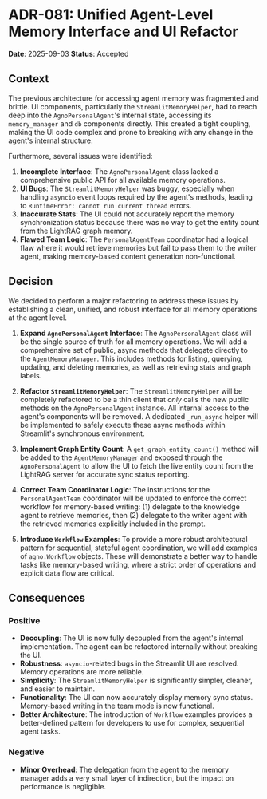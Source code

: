 # ADR-081: Unified Agent-Level Memory Interface and UI Refactor

**Date**: 2025-09-03
**Status**: Accepted

## Context

The previous architecture for accessing agent memory was fragmented and brittle. UI components, particularly the `StreamlitMemoryHelper`, had to reach deep into the `AgnoPersonalAgent`'s internal state, accessing its `memory_manager` and `db` components directly. This created a tight coupling, making the UI code complex and prone to breaking with any change in the agent's internal structure.

Furthermore, several issues were identified:
1.  **Incomplete Interface**: The `AgnoPersonalAgent` class lacked a comprehensive public API for all available memory operations.
2.  **UI Bugs**: The `StreamlitMemoryHelper` was buggy, especially when handling `asyncio` event loops required by the agent's methods, leading to `RuntimeError: cannot run current thread` errors.
3.  **Inaccurate Stats**: The UI could not accurately report the memory synchronization status because there was no way to get the entity count from the LightRAG graph memory.
4.  **Flawed Team Logic**: The `PersonalAgentTeam` coordinator had a logical flaw where it would retrieve memories but fail to pass them to the writer agent, making memory-based content generation non-functional.

## Decision

We decided to perform a major refactoring to address these issues by establishing a clean, unified, and robust interface for all memory operations at the agent level.

1.  **Expand `AgnoPersonalAgent` Interface**: The `AgnoPersonalAgent` class will be the single source of truth for all memory operations. We will add a comprehensive set of public, async methods that delegate directly to the `AgentMemoryManager`. This includes methods for listing, querying, updating, and deleting memories, as well as retrieving stats and graph labels.

2.  **Refactor `StreamlitMemoryHelper`**: The `StreamlitMemoryHelper` will be completely refactored to be a thin client that *only* calls the new public methods on the `AgnoPersonalAgent` instance. All internal access to the agent's components will be removed. A dedicated `_run_async` helper will be implemented to safely execute these async methods within Streamlit's synchronous environment.

3.  **Implement Graph Entity Count**: A `get_graph_entity_count()` method will be added to the `AgentMemoryManager` and exposed through the `AgnoPersonalAgent` to allow the UI to fetch the live entity count from the LightRAG server for accurate sync status reporting.

4.  **Correct Team Coordinator Logic**: The instructions for the `PersonalAgentTeam` coordinator will be updated to enforce the correct workflow for memory-based writing: (1) delegate to the knowledge agent to retrieve memories, then (2) delegate to the writer agent with the retrieved memories explicitly included in the prompt.

5.  **Introduce `Workflow` Examples**: To provide a more robust architectural pattern for sequential, stateful agent coordination, we will add examples of `agno.Workflow` objects. These will demonstrate a better way to handle tasks like memory-based writing, where a strict order of operations and explicit data flow are critical.

## Consequences

### Positive
- **Decoupling**: The UI is now fully decoupled from the agent's internal implementation. The agent can be refactored internally without breaking the UI.
- **Robustness**: `asyncio`-related bugs in the Streamlit UI are resolved. Memory operations are more reliable.
- **Simplicity**: The `StreamlitMemoryHelper` is significantly simpler, cleaner, and easier to maintain.
- **Functionality**: The UI can now accurately display memory sync status. Memory-based writing in the team mode is now functional.
- **Better Architecture**: The introduction of `Workflow` examples provides a better-defined pattern for developers to use for complex, sequential agent tasks.

### Negative
- **Minor Overhead**: The delegation from the agent to the memory manager adds a very small layer of indirection, but the impact on performance is negligible.

